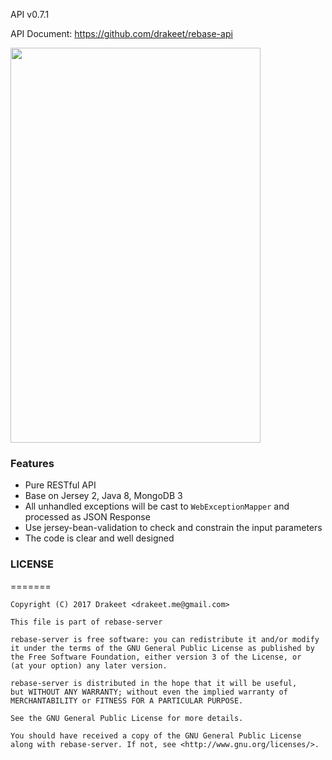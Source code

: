 API v0.7.1

API Document: https://github.com/drakeet/rebase-api

<img src="http://ww1.sinaimg.cn/large/86e2ff85gy1fcdnkkezlcj20ni114dkv" width=400 height=632/>

### Features

- Pure RESTful API
- Base on Jersey 2, Java 8, MongoDB 3
- All unhandled exceptions will be cast to `WebExceptionMapper` and processed as JSON Response
- Use jersey-bean-validation to check and constrain the input parameters
- The code is clear and well designed

### LICENSE

=======

    Copyright (C) 2017 Drakeet <drakeet.me@gmail.com>

    This file is part of rebase-server

    rebase-server is free software: you can redistribute it and/or modify
    it under the terms of the GNU General Public License as published by
    the Free Software Foundation, either version 3 of the License, or
    (at your option) any later version.

    rebase-server is distributed in the hope that it will be useful,
    but WITHOUT ANY WARRANTY; without even the implied warranty of
    MERCHANTABILITY or FITNESS FOR A PARTICULAR PURPOSE.

    See the GNU General Public License for more details.

    You should have received a copy of the GNU General Public License
    along with rebase-server. If not, see <http://www.gnu.org/licenses/>.
